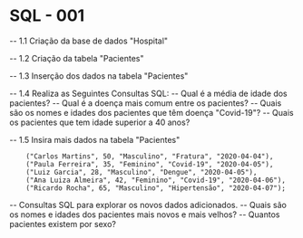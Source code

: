 # SQL - 001

-- 1.1 Criação da base de dados "Hospital"

-- 1.2 Criação da tabela "Pacientes"

-- 1.3 Inserção dos dados na tabela "Pacientes"

-- 1.4 Realiza as Seguintes Consultas SQL:
-- Qual é a média de idade dos pacientes?
-- Qual é a doença mais comum entre os pacientes?
-- Quais são os nomes e idades dos pacientes que têm doença "Covid-19"?
-- Quais os pacientes que tem idade superior a 40 anos?

-- 1.5 Insira mais dados na tabela "Pacientes"

	    ("Carlos Martins", 50, "Masculino", "Fratura", "2020-04-04"),
    	("Paula Ferreira", 35, "Feminino", "Covid-19", "2020-04-05"),
    	("Luiz Garcia", 28, "Masculino", "Dengue", "2020-04-05"),
    	("Ana Luiza Almeira", 42, "Feminino", "Covid-19", "2020-04-06"),
    	("Ricardo Rocha", 65, "Masculino", "Hipertensão", "2020-04-07");

-- Consultas SQL para explorar os novos dados adicionados.
-- Quais são os nomes e idades dos pacientes mais novos e mais velhos?
-- Quantos pacientes existem por sexo?





